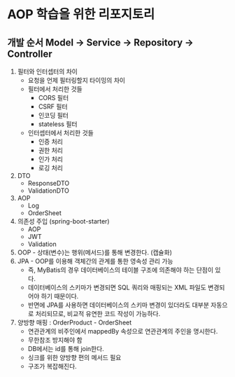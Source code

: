 # AOP 학습을 위한 리포지토리

## 개발 순서 Model -> Service -> Repository -> Controller
1. 필터와 인터셉터의 차이
   - 요청을 언제 필터링할지 타이밍의 차이
   - 필터에서 처리한 것들
     - CORS 필터
     - CSRF 필터
     - 인코딩 필터
     - stateless 필터
   - 인터셉터에서 처리한 것들
     - 인증 처리 
     - 권한 처리
     - 인가 처리
     - 로깅 처리
2. DTO
   - ResponseDTO
   - ValidationDTO
3. AOP
   - Log
   - OrderSheet
4. 의존성 주입 (spring-boot-starter)
   - AOP
   - JWT
   - Validation
5. OOP - 상태(변수)는 행위(메서드)를 통해 변경한다. (캡슐화)
6. JPA - OOP를 이용해 객체간의 관계를 통한 영속성 관리 가능
   - 즉, MyBatis의 경우 데이터베이스의 테이블 구조에 의존해야 하는 단점이 있다. 
   - 데이터베이스의 스키마가 변경되면 SQL 쿼리와 매핑되는 XML 파일도 변경되어야 하기 때문이다.
   - 반면에 JPA를 사용하면 데이터베이스의 스키마 변경이 있더라도 대부분 자동으로 처리되므로, 비교적 유연한 코드 작성이 가능하다.
7. 양방향 매핑 : OrderProduct - OrderSheet
   - 연관관계의 비주인에서 mappedBy 속성으로 연관관계의 주인을 명시한다. 
   - 무한참조 방지해야 함
   - DB에서는 id를 통해 join한다.
   - 싱크를 위한 양방향 편의 메서드 필요
   - 구조가 복잡해진다.